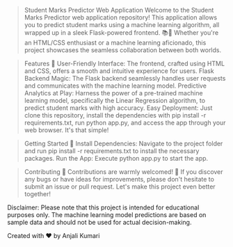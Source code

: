 > Student Marks Predictor Web Application
Welcome to the Student Marks Predictor web application repository! This application allows you to predict student marks using a machine learning algorithm, all wrapped up in a sleek Flask-powered frontend. 📚🔮 Whether you're an HTML/CSS enthusiast or a machine learning aficionado, this project showcases the seamless collaboration between both worlds.

> Features 🌟
User-Friendly Interface: The frontend, crafted using HTML and CSS, offers a smooth and intuitive experience for users.
Flask Backend Magic: The Flask backend seamlessly handles user requests and communicates with the machine learning model.
Predictive Analytics at Play: Harness the power of a pre-trained machine learning model, specifically the Linear Regression algorithm, to predict student marks with high accuracy.
Easy Deployment: Just clone this repository, install the dependencies with pip install -r requirements.txt, run python app.py, and access the app through your web browser. It's that simple!

> Getting Started 🚀
Install Dependencies: Navigate to the project folder and run pip install -r requirements.txt to install the necessary packages.
Run the App: Execute python app.py to start the app.

> Contributing 🤝
Contributions are warmly welcomed! 🙌 If you discover any bugs or have ideas for improvements, please don't hesitate to submit an issue or pull request. Let's make this project even better together!


Disclaimer: Please note that this project is intended for educational purposes only. The machine learning model predictions are based on sample data and should not be used for actual decision-making.

Created with ❤️ by Anjali Kumari
